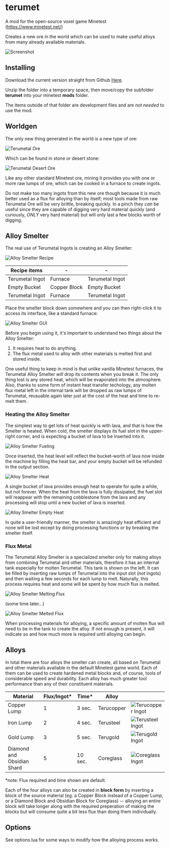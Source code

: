 # terumet
A mod for the open-source voxel game Minetest (https://www.minetest.net/)

Creates a new ore in the world which can be used to make useful alloys from many already available materials.

![Screenshot](https://github.com/Terumoc/terumet/blob/master/terumet/screenshot.png)

## Installing
Download the current version straight from Github [Here](https://github.com/Terumoc/terumet/archive/master.zip).

Unzip the folder into a temporary space, then move/copy the subfolder **terumet** into your minetest **mods** folder.

The items outside of that folder are development files and are *not needed* to use the mod.

## Worldgen
The only new thing generated in the world is a new type of ore:

![Terumetal Ore](https://github.com/Terumoc/terumet/blob/master/tutorial/ore_stone.png)

Which can be found in stone or desert stone:

![Terumetal Desert Ore](https://github.com/Terumoc/terumet/blob/master/tutorial/ore_desert_stone.png)

Like any other standard Minetest ore, mining it provides you with one or more raw lumps of ore, which can be cooked in a furnace to create ingots.

Do not make too many ingots from this new ore though because it is much better used as a flux for alloying than by itself; most tools made from raw Terumetal Ore will be very brittle, breaking quickly. In a pinch they *can* be useful since they are capable of digging very hard material quickly (and curiously, *ONLY* very hard material) but will only last a few blocks worth of digging.

## Alloy Smelter
The real use of Terumetal Ingots is creating an Alloy Smelter:

![Alloy Smelter Recipe](https://github.com/Terumoc/terumet/blob/master/tutorial/smelter_recipe.png)

| Recipe items |-|-|
|-----------------|-----------|---------------|
| Terumetal Ingot | Furnace | Terumetal Ingot |
| Empty Bucket | Copper Block | Empty Bucket |
| Terumetal Ingot | Furnace | Terumetal Ingot |

Place the smelter block down somewhere and you can then right-click it to access its interface, like a standard furnace:

![Alloy Smelter GUI](https://github.com/Terumoc/terumet/blob/master/tutorial/smelter_gui.png)

Before you begin using it, it's important to understand two things about the Alloy Smelter:
1. It requires heat to do anything.
2. The flux metal used to alloy with other materials is melted first and stored inside.

One useful thing to keep in mind is that unlike vanilla Minetest furnaces, the Terumetal Alloy Smelter *will* drop its contents when you break it. The only thing lost is any stored heat, which will be evaporated into the atmosphere. Also, thanks to some form of instant heat transfer techology, any molten flux metal left in the internal tank will be dropped as raw lumps of Terumetal, reusuable again later just at the cost of the heat and time to re-melt them.

### Heating the Alloy Smelter
The simplest way to get lots of heat quickly is with lava, and that is how the Smelter is heated.
When cold, the smelter displays its fuel slot in the upper-right corner, and is expecting a bucket of lava to be inserted into it.

![Alloy Smelter Fueling](https://github.com/Terumoc/terumet/blob/master/tutorial/smelter_fueling.png)

Once inserted, the heat level will reflect the bucket-worth of lava now inside the machine by filling the heat bar, and your empty bucket will be refunded in the output section.

![Alloy Smelter Heat](https://github.com/Terumoc/terumet/blob/master/tutorial/smelter_fueling_2.png)

A single bucket of lava provides enough heat to operate for quite a while, but not forever. When the heat from the lava is fully dissipated, the fuel slot will reappear with the remaining cobblestone from the lava and any processing will stop until a new bucket of lava is inserted.

![Alloy Smelter Empty Heat](https://github.com/Terumoc/terumet/blob/master/tutorial/smelter_fueling_3.png)

In quite a user-friendly manner, the smelter is amazingly heat efficient and none will be lost except by doing processing functions or by breaking the smelter itself.

### Flux Metal
The Terumetal Alloy Smelter is a specialized smelter only for making alloys from combining Terumetal and other materials, therefore it has an internal tank especially for molten Terumetal. This tank is shown on the left. It can be filled by inserting raw lumps of Terumetal into the input slot (*not* ingots) and then waiting a few seconds for each lump to melt. Naturally, this process requires heat and some will be spent by how much flux is melted.

![Alloy Smelter Melting Flux](https://github.com/Terumoc/terumet/blob/master/tutorial/smelter_melting_flux.png)

(some time later...)

![Alloy Smelter Melted Flux](https://github.com/Terumoc/terumet/blob/master/tutorial/smelter_melting_flux_2.png)

When processing materials for alloying, a specific amount of molten flux will need to be in the tank to create the alloy. If not enough is present, it will indicate so and how much more is required until alloying can begin.

## Alloys
In total there are four alloys the smelter can create, all based on Terumetal and other materials available in the default Minetest game world. Each of them can be used to create hardened metal blocks and, of course, tools of considerable speed and durability. Each alloy has much greater tool performance than any of their constituent materials.

| Material | Flux/Ingot* | Time* | Alloy |  |
|----------------------------|-------------|---------|------------|----------------------|
| Copper Lump | 1 | 3 sec. | Terucopper | ![Terucopper Ingot](https://github.com/Terumoc/terumet/blob/master/terumet/textures/terumet_ingot_alloy_tcop.png) |
| Iron Lump | 2 | 4 sec. | Terusteel | ![Terusteel Ingot](https://github.com/Terumoc/terumet/blob/master/terumet/textures/terumet_ingot_alloy_tste.png) |
| Gold Lump | 3 | 5 sec. | Terugold | ![Terugold Ingot](https://github.com/Terumoc/terumet/blob/master/terumet/textures/terumet_ingot_alloy_tgol.png) |
| Diamond and Obsidian Shard | 5 | 10 sec. | Coreglass | ![Coreglass Ingot](https://github.com/Terumoc/terumet/blob/master/terumet/textures/terumet_ingot_alloy_cgls.png) |

*note: Flux required and time shown are default.

Each of the four alloys can also be created in **block form** by inserting a block of the source material (eg. a Copper Block instead of a Copper Lump, or a Diamond Block and Obsidian Block for Coreglass) -- alloying an entire block will take longer along with the required preperation of making the blocks but will consume quite a bit less flux than doing them individually.

## Options
See options.lua for some ways to modify how the alloying process works.
